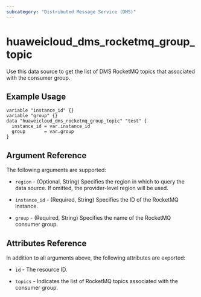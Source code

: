 ```yaml
---
subcategory: "Distributed Message Service (DMS)"
---
```


# huaweicloud_dms_rocketmq_group_topic

Use this data source to get the list of DMS RocketMQ topics that associated with the consumer group.

## Example Usage

```HCL
variable "instance_id" {}
variable "group" {}
data "huaweicloud_dms_rocketmq_group_topic" "test" {
  instance_id = var.instance_id
  group       = var.group
}
```

## Argument Reference

The following arguments are supported:

* `region` - (Optional, String) Specifies the region in which to query the data source.
  If omitted, the provider-level region will be used.

* `instance_id` - (Required, String) Specifies the ID of the RocketMQ instance.

* `group` - (Required, String) Specifies the name of the RocketMQ consumer group.

## Attributes Reference

In addition to all arguments above, the following attributes are exported:

* `id` - The resource ID.

* `topics` - Indicates the list of RocketMQ topics associated with the consumer group.
